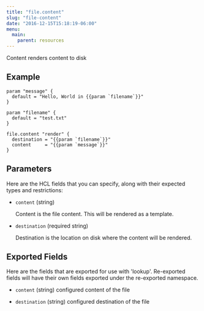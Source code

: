```yaml
---
title: "file.content"
slug: "file-content"
date: "2016-12-15T15:18:19-06:00"
menu:
  main:
    parent: resources
---
```



Content renders content to disk


## Example

```hcl
param "message" {
  default = "Hello, World in {{param `filename`}}"
}

param "filename" {
  default = "test.txt"
}

file.content "render" {
  destination = "{{param `filename`}}"
  content     = "{{param `message`}}"
}

```


## Parameters

Here are the HCL fields that you can specify, along with their expected types
and restrictions:


- `content` (string)

  Content is the file content. This will be rendered as a template.

- `destination` (required string)

  Destination is the location on disk where the content will be rendered.


## Exported Fields

Here are the fields that are exported for use with 'lookup'.  Re-exported fields
will have their own fields exported under the re-exported namespace.


- `content` (string)
  configured content of the file
 
- `destination` (string)
  configured destination of the file
  

